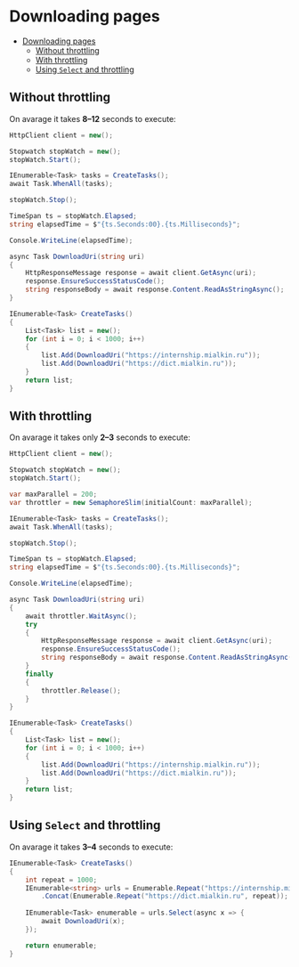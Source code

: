 # Downloading pages

- [Downloading pages](#downloading-pages)
  - [Without throttling](#without-throttling)
  - [With throttling](#with-throttling)
  - [Using `Select` and throttling](#using-select-and-throttling)

## Without throttling

On avarage it takes **8–12** seconds to execute:

```csharp
HttpClient client = new();

Stopwatch stopWatch = new();
stopWatch.Start();

IEnumerable<Task> tasks = CreateTasks();
await Task.WhenAll(tasks);

stopWatch.Stop();

TimeSpan ts = stopWatch.Elapsed;
string elapsedTime = $"{ts.Seconds:00}.{ts.Milliseconds}";

Console.WriteLine(elapsedTime);

async Task DownloadUri(string uri)
{
    HttpResponseMessage response = await client.GetAsync(uri);
    response.EnsureSuccessStatusCode();
    string responseBody = await response.Content.ReadAsStringAsync();
}

IEnumerable<Task> CreateTasks()
{
    List<Task> list = new();
    for (int i = 0; i < 1000; i++)
    {
        list.Add(DownloadUri("https://internship.mialkin.ru"));
        list.Add(DownloadUri("https://dict.mialkin.ru"));
    }
    return list;
}
```

## With throttling

On avarage it takes only **2–3** seconds to execute:

```csharp
HttpClient client = new();

Stopwatch stopWatch = new();
stopWatch.Start();

var maxParallel = 200;
var throttler = new SemaphoreSlim(initialCount: maxParallel);

IEnumerable<Task> tasks = CreateTasks();
await Task.WhenAll(tasks);

stopWatch.Stop();

TimeSpan ts = stopWatch.Elapsed;
string elapsedTime = $"{ts.Seconds:00}.{ts.Milliseconds}";

Console.WriteLine(elapsedTime);

async Task DownloadUri(string uri)
{
    await throttler.WaitAsync();
    try
    {
        HttpResponseMessage response = await client.GetAsync(uri);
        response.EnsureSuccessStatusCode();
        string responseBody = await response.Content.ReadAsStringAsync();
    }
    finally
    {
        throttler.Release();
    }
}

IEnumerable<Task> CreateTasks()
{
    List<Task> list = new();
    for (int i = 0; i < 1000; i++)
    {
        list.Add(DownloadUri("https://internship.mialkin.ru"));
        list.Add(DownloadUri("https://dict.mialkin.ru"));
    }
    return list;
}
```

## Using `Select` and throttling

On avarage it takes **3–4** seconds to execute:

```csharp
IEnumerable<Task> CreateTasks()
{
    int repeat = 1000;
    IEnumerable<string> urls = Enumerable.Repeat("https://internship.mialkin.ru", repeat)
        .Concat(Enumerable.Repeat("https://dict.mialkin.ru", repeat));
    
    IEnumerable<Task> enumerable = urls.Select(async x => {
        await DownloadUri(x);
    });

    return enumerable;
}
```
